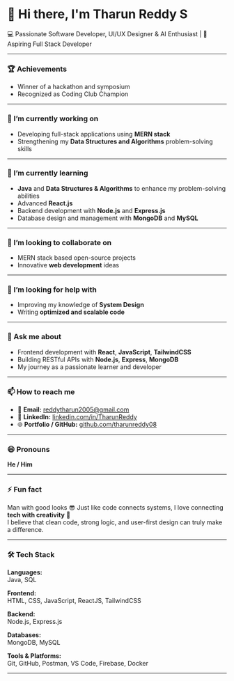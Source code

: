 # 👋 Hi there, I'm Tharun Reddy S

💻 Passionate Software Developer, UI/UX Designer & AI Enthusiast | 🚀 Aspiring Full Stack Developer

---

### 🏆 Achievements
- Winner of a hackathon and symposium  
- Recognized as Coding Club Champion  

---

### 🔭 I’m currently working on
- Developing full-stack applications using **MERN stack**  
- Strengthening my **Data Structures and Algorithms** problem-solving skills  

---

### 🌱 I’m currently learning
- **Java** and **Data Structures & Algorithms** to enhance my problem-solving abilities  
- Advanced **React.js**  
- Backend development with **Node.js** and **Express.js**  
- Database design and management with **MongoDB** and **MySQL**

---

### 👯 I’m looking to collaborate on
- MERN stack based open-source projects  
- Innovative **web development** ideas  

---

### 🤔 I’m looking for help with
- Improving my knowledge of **System Design**  
- Writing **optimized and scalable code**

---

### 💬 Ask me about
- Frontend development with **React**, **JavaScript**, **TailwindCSS**  
- Building RESTful APIs with **Node.js**, **Express**, **MongoDB**  
- My journey as a passionate learner and developer  

---

### 📫 How to reach me
- 📧 **Email:** reddytharun2005@gmail.com 
- 💼 **LinkedIn:** [linkedin.com/in/TharunReddy](https://linkedin.com/in/tharunreddy08) 
- 🌐 **Portfolio / GitHub:** [github.com/tharunreddy08](https://github.com/tharunreddy08) 
 
---

### 😄 Pronouns
**He / Him**

---

### ⚡ Fun fact
Man with good looks 😎
Just like code connects systems, I love connecting **tech with creativity** 🎨  
I believe that clean code, strong logic, and user-first design can truly make a difference.

---

### 🛠️ Tech Stack

**Languages:**  
Java, SQL  

**Frontend:**  
HTML, CSS, JavaScript, ReactJS, TailwindCSS  

**Backend:**  
Node.js, Express.js  

**Databases:**  
MongoDB, MySQL  

**Tools & Platforms:**  
Git, GitHub, Postman, VS Code, Firebase, Docker

---
